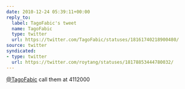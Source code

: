 ```yaml
---
date: 2010-12-24 05:39:11+00:00
reply_to:
  label: TagoFabic's tweet
  name: TagoFabic
  type: twitter
  url: https://twitter.com/TagoFabic/statuses/18161740218900480/
source: twitter
syndicated:
- type: twitter
  url: https://twitter.com/roytang/statuses/18178853444780032/
---
```


[@TagoFabic](https://twitter.com/TagoFabic/) call them at 4112000